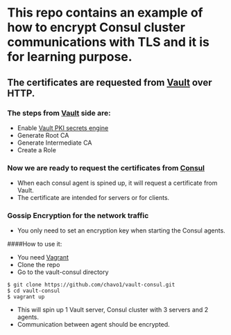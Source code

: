 # This repo contains an example of how to encrypt Consul cluster communications with TLS and it is for learning purpose.

## The certificates are requested from [Vault](https://www.vaultproject.io/) over HTTP.

### The steps from [Vault](https://learn.hashicorp.com/vault/secrets-management/sm-pki-engine) side are:
- Enable [Vault PKI secrets engine](https://www.vaultproject.io/docs/secrets/pki/index.html)
- Generate Root CA
- Generate Intermediate CA
- Create a Role
### Now we are ready to request the certificates from [Consul](https://www.consul.io/)
- When each consul agent is spined up, it will request a certificate from Vault.
- The certificate are intended for servers or for clients.

### Gossip Encryption for the network traffic
- You only need to set an encryption key when starting the Consul agents.

####How to use it:

- You need [Vagrant](https://www.vagrantup.com/)
- Clone the repo
- Go to the vault-consul directory
```
$ git clone https://github.com/chavo1/vault-consul.git
$ cd vault-consul
$ vagrant up
```
- This will spin up 1 Vault server, Consul cluster with 3 servers and 2 agents.
- Communication between agent should be encrypted.


